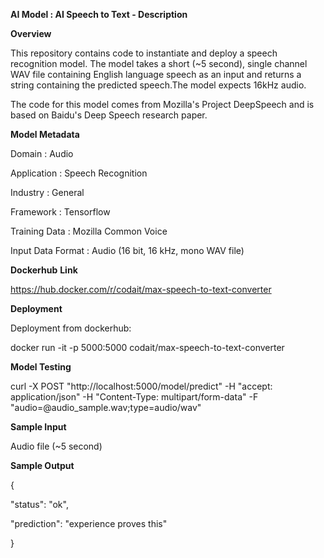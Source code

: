 
**AI Model : AI Speech to Text - Description**

**Overview**

This repository contains code to instantiate and deploy a speech recognition model. The model takes a short (~5 second), single channel WAV file containing English language speech as an input and returns a string containing the predicted speech.The model expects 16kHz audio.

The code for this model comes from Mozilla's Project DeepSpeech and is based on Baidu's Deep Speech research paper.

**Model Metadata**

Domain : Audio

Application : Speech Recognition

Industry : General

Framework : Tensorflow

Training Data : Mozilla Common Voice

Input Data Format : Audio (16 bit, 16 kHz, mono WAV file)

**Dockerhub** **Link**

https://hub.docker.com/r/codait/max-speech-to-text-converter

**Deployment**

Deployment from dockerhub:

docker run -it -p 5000:5000 codait/max-speech-to-text-converter

**Model Testing**

curl -X POST "http://localhost:5000/model/predict" -H "accept: application/json" -H "Content-Type: multipart/form-data" -F "audio=@audio\_sample.wav;type\=audio/wav"

**Sample Input**

Audio file (~5 second)

**Sample Output**

{

 "status": "ok",

 "prediction": "experience proves this"

}